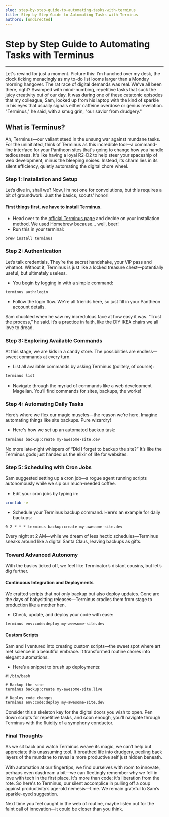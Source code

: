 ```yaml
---
slug: step-by-step-guide-to-automating-tasks-with-terminus
title: Step by Step Guide to Automating Tasks with Terminus
authors: [undirected]
---
```



# Step by Step Guide to Automating Tasks with Terminus

---  
  
Let's rewind for just a moment. Picture this: I’m hunched over my desk, the clock ticking menacingly as my to-do list looms larger than a Monday morning hangover. The rat race of digital demands was real. We’ve all been there, right? Swamped with mind-numbing, repetitive tasks that suck the juicy creativity out of our day. It was during one of these catatonic episodes that my colleague, Sam, looked up from his laptop with the kind of sparkle in his eyes that usually signals either caffeine overdose or genius revelation. "Terminus," he said, with a smug grin, "our savior from drudgery."

## What is Terminus?

Ah, Terminus—our valiant steed in the unsung war against mundane tasks. For the uninitiated, think of Terminus as this incredible tool—a command-line interface for your Pantheon sites that's going to change how you handle tediousness. It's like having a loyal R2-D2 to help steer your spaceship of web development, minus the bleeping noises. Instead, its charm lies in its silent efficiency, quietly automating the digital chore wheel.

### **Step 1: Installation and Setup**

Let’s dive in, shall we? Now, I’m not one for convolutions, but this requires a bit of groundwork. Just the basics, scouts' honor! 

#### First things first, we have to install Terminus. 

- Head over to the [official Terminus page](https://pantheon.io/docs/terminus) and decide on your installation method. We used Homebrew because... well, beer! 
- Run this in your terminal:

```bash
brew install terminus
```

### **Step 2: Authentication**

Let’s talk credentials. They’re the secret handshake, your VIP pass and whatnot. Without it, Terminus is just like a locked treasure chest—potentially useful, but ultimately useless.

- You begin by logging in with a simple command:
  
```bash
terminus auth:login
```

- Follow the login flow. We're all friends here, so just fill in your Pantheon account details.

Sam chuckled when he saw my incredulous face at how easy it was. “Trust the process,” he said. It’s a practice in faith, like the DIY IKEA chairs we all love to dread.

### **Step 3: Exploring Available Commands**

At this stage, we are kids in a candy store. The possibilities are endless—sweet commands at every turn.

- List all available commands by asking Terminus (politely, of course):

```bash
terminus list
```

- Navigate through the myriad of commands like a web development Magellan. You’ll find commands for sites, backups, the works!

### **Step 4: Automating Daily Tasks**

Here’s where we flex our magic muscles—the reason we’re here. Imagine automating things like site backups. Pure wizardry!

- Here's how we set up an automated backup task:

```bash
terminus backup:create my-awesome-site.dev
```

No more late-night whispers of “Did I forget to backup the site?” It’s like the Terminus gods just handed us the elixir of life for websites.

### **Step 5: Scheduling with Cron Jobs**

Sam suggested setting up a cron job—a rogue agent running scripts autonomously while we sip our much-needed coffee.

- Edit your cron jobs by typing in:

```bash
crontab -e
```

- Schedule your Terminus backup command. Here’s an example for daily backups:

```
0 2 * * * terminus backup:create my-awesome-site.dev
```

Every night at 2 AM—while we dream of less hectic schedules—Terminus sneaks around like a digital Santa Claus, leaving backups as gifts.

### **Toward Advanced Autonomy**

With the basics ticked off, we feel like Terminator’s distant cousins, but let’s dig further.

#### Continuous Integration and Deployments

We crafted scripts that not only backup but also deploy updates. Gone are the days of babysitting releases—Terminus cradles them from stage to production like a mother hen.

- Check, update, and deploy your code with ease:
  
```bash
terminus env:code:deploy my-awesome-site.dev
```

#### Custom Scripts

Sam and I ventured into creating custom scripts—the sweet spot where art met science in a beautiful embrace. It transformed routine chores into elegant automations.

- Here’s a snippet to brush up deployments:

```shell
#!/bin/bash

# Backup the site
terminus backup:create my-awesome-site.live

# Deploy code changes
terminus env:code:deploy my-awesome-site.dev
```

Consider this a skeleton key for the digital doors you wish to open. Pen down scripts for repetitive tasks, and soon enough, you'll navigate through Terminus with the fluidity of a symphony conductor.

### **Final Thoughts**

As we sit back and watch Terminus weave its magic, we can’t help but appreciate this unassuming tool. It breathed life into drudgery, peeling back layers of the mundane to reveal a more productive self just hidden beneath.

With automation at our fingertips, we find ourselves with room to innovate, perhaps even daydream a bit—we can fleetingly remember why we fell in love with tech in the first place. It's more than code; it's liberation from the rote. So here's to Terminus, our silent accomplice in pulling off a coup against productivity’s age-old nemesis—time. We remain grateful to Sam’s sparkle-eyed suggestion. 

Next time you feel caught in the web of routine, maybe listen out for the faint call of innovation—it could be closer than you think.